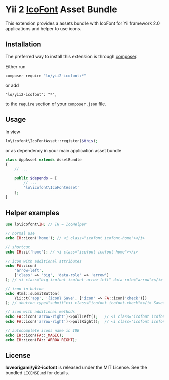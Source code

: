 Yii 2 [IcoFont](http://icofont.com) Asset Bundle
==============================
This extension provides a assets bundle with IcoFont for Yii framework 2.0 applications and helper to use icons.

Installation
------------

The preferred way to install this extension is through [composer](https://getcomposer.org/).

Either run

```bash
composer require "lo/yii2-icofont:*"
```

or add

```
"lo/yii2-icofont": "*",
```

to the `require` section of your `composer.json` file.

Usage
-----

In view

```php
lo\icofont\IcoFontAsset::register($this);

```

or as dependency in your main application asset bundle

```php
class AppAsset extends AssetBundle
{
	// ...

	public $depends = [
		// ...
		'lo\icofont\IcoFontAsset'
	];
}

```

## Helper examples

```php
use lo\icofont\IH; // IH = IcoHelper

// normal use
echo IH::icon('home'); // <i class="icofont icofont-home"></i>

// shortcut
echo IH::i('home'); // <i class="icofont icofont-home"></i>

// icon with additional attributes
echo FA::icon(
    'arrow-left', 
    ['class' => 'big', 'data-role' => 'arrow']
); // <i class="big icofont icofont-arrow-left" data-role="arrow"></i>

// icon in button
echo Html::submitButton(
    Yii::t('app', '{icon} Save', ['icon' => FA::icon('check')])
); // <button type="submit"><i class="icofont icofont-check"></i> Save</button>

// icon with additional methods
echo FA::icon('arrow-right')->pullLeft();   // <i class="icofont icofont-arrow-right pull-left"></i>
echo FA::icon('arrow-right')->pullRight();  // <i class="icofont icofont-arrow-right pull-right"></i>

// autocomplete icons name in IDE
echo IH::icon(FA::_MAGIC);
echo IH::icon(FA::_ARROW_RIGHT);
```

## License

**loveorigami/yii2-icofont** is released under the MIT License. See the bundled `LICENSE.md` for details.